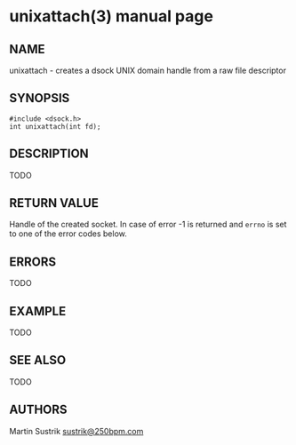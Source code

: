 # unixattach(3) manual page

## NAME

unixattach - creates a dsock UNIX domain handle from a raw file descriptor

## SYNOPSIS

```
#include <dsock.h>
int unixattach(int fd);
```

## DESCRIPTION

TODO

## RETURN VALUE

Handle of the created socket. In case of error -1 is returned and `errno` is set to one of the error codes below.

## ERRORS

TODO

## EXAMPLE

TODO

## SEE ALSO

TODO

## AUTHORS

Martin Sustrik <sustrik@250bpm.com>

